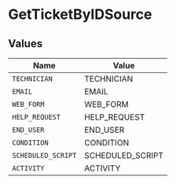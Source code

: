 # GetTicketByIDSource


## Values

| Name               | Value              |
| ------------------ | ------------------ |
| `TECHNICIAN`       | TECHNICIAN         |
| `EMAIL`            | EMAIL              |
| `WEB_FORM`         | WEB_FORM           |
| `HELP_REQUEST`     | HELP_REQUEST       |
| `END_USER`         | END_USER           |
| `CONDITION`        | CONDITION          |
| `SCHEDULED_SCRIPT` | SCHEDULED_SCRIPT   |
| `ACTIVITY`         | ACTIVITY           |